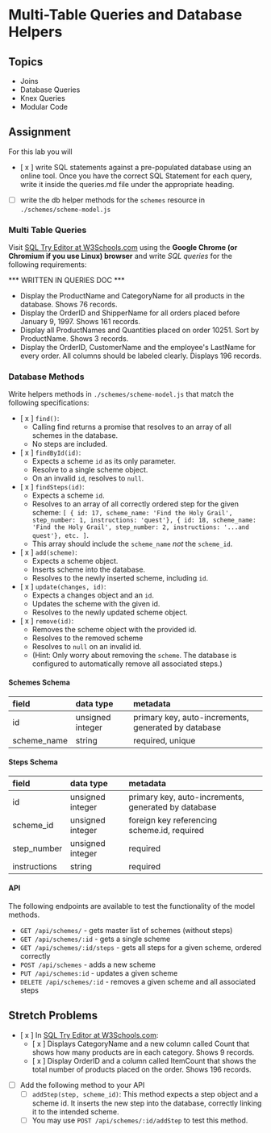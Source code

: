 # Multi-Table Queries and Database Helpers

## Topics

- Joins
- Database Queries
- Knex Queries
- Modular Code

## Assignment

For this lab you will

- [ x ] write SQL statements against a pre-populated database using an online tool. Once you have the correct SQL Statement for each query, write it inside the queries.md file under the appropriate heading.
- [ ] write the db helper methods for the `schemes` resource in `./schemes/scheme-model.js`

### Multi Table Queries

Visit [SQL Try Editor at W3Schools.com](https://www.w3schools.com/Sql/tryit.asp?filename=trysql_select_top) using the **Google Chrome (or Chromium if you use Linux) browser** and write _SQL queries_ for the following requirements:

*** WRITTEN IN QUERIES DOC ***

- Display the ProductName and CategoryName for all products in the database. Shows 76 records.
- Display the OrderID and ShipperName for all orders placed before January 9, 1997. Shows 161 records.
- Display all ProductNames and Quantities placed on order 10251. Sort by ProductName. Shows 3 records.
- Display the OrderID, CustomerName and the employee's LastName for every order. All columns should be labeled clearly. Displays 196 records.

### Database Methods

Write helpers methods in `./schemes/scheme-model.js` that match the following specifications:

- [ x ] `find()`:
  - Calling find returns a promise that resolves to an array of all schemes in the database.
  - No steps are included.
- [ x ] `findById(id)`:
  - Expects a scheme `id` as its only parameter.
  - Resolve to a single scheme object.
  - On an invalid `id`, resolves to `null`.
- [ x ] `findSteps(id)`:
  - Expects a scheme `id`.
  - Resolves to an array of all correctly ordered step for the given scheme: `[ { id: 17, scheme_name: 'Find the Holy Grail', step_number: 1, instructions: 'quest'}, { id: 18, scheme_name: 'Find the Holy Grail', step_number: 2, instructions: '...and quest'}, etc. ]`.
  - This array should include the `scheme_name` _not_ the `scheme_id`.
- [ x ] `add(scheme)`:
  - Expects a scheme object.
  - Inserts scheme into the database.
  - Resolves to the newly inserted scheme, including `id`.
- [ x ] `update(changes, id)`:
  - Expects a changes object and an `id`.
  - Updates the scheme with the given id.
  - Resolves to the newly updated scheme object.
- [ x ] `remove(id)`:
  - Removes the scheme object with the provided id.
  - Resolves to the removed scheme
  - Resolves to `null` on an invalid id.
  - (Hint: Only worry about removing the `scheme`. The database is configured to automatically remove all associated steps.)

#### Schemes Schema

| field       | data type        | metadata                                            |
| :---------- | :--------------- | :-------------------------------------------------- |
| id          | unsigned integer | primary key, auto-increments, generated by database |
| scheme_name | string           | required, unique                                    |

#### Steps Schema

| field        | data type        | metadata                                            |
| :----------- | :--------------- | :-------------------------------------------------- |
| id           | unsigned integer | primary key, auto-increments, generated by database |
| scheme_id    | unsigned integer | foreign key referencing scheme.id, required         |
| step_number  | unsigned integer | required                                            |
| instructions | string           | required                                            |

#### API

The following endpoints are available to test the functionality of the model methods.

- `GET /api/schemes/` - gets master list of schemes (without steps)
- `GET /api/schemes/:id` - gets a single scheme
- `GET /api/schemes/:id/steps` - gets all steps for a given scheme, ordered correctly
- `POST /api/schemes` - adds a new scheme
- `PUT /api/schemes:id` - updates a given scheme
- `DELETE /api/schemes/:id` - removes a given scheme and all associated steps

## Stretch Problems

- [ x ] In [SQL Try Editor at W3Schools.com](https://www.w3schools.com/Sql/tryit.asp?filename=trysql_select_top):
  - [ x ] Displays CategoryName and a new column called Count that shows how many products are in each category. Shows 9 records.
  - [ x ] Display OrderID and a column called ItemCount that shows the total number of products placed on the order. Shows 196 records.
- [ ] Add the following method to your API
  - [ ] `addStep(step, scheme_id)`: This method expects a step object and a scheme id. It inserts the new step into the database, correctly linking it to the intended scheme.
  - [ ] You may use `POST /api/schemes/:id/addStep` to test this method.
